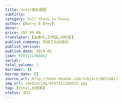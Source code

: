 ```yaml
---
title: Intel微处理器
subtitle:
category: Full Stack is Funny
author: [Barry B Brey]
donor: 
price: CNY 89.00
translator: [金惠华,艾明晶,尚利宏]
publish_company: 机械工业出版社
publish_version: 
publish_date: 2010-06
isbn: 9787111304852
serial: 
total_volume: 1
borrower: []
borrow_date: []
source_url: http://book.douban.com/subject/4872461/
img_url: /media/img/9787111304852.jpg
tag: [Intel,处理器]
status: 读过
---
```

